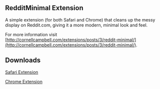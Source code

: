 ## RedditMinimal Extension

A simple extension (for both Safari and Chrome) that cleans up the messy display on Reddit.com, giving it a more modern, minimal look and feel.

For more information visit [http://cornellcampbell.com/extensions/posts/3/reddit-minimal/](http://cornellcampbell.com/extensions/posts/3/reddit-minimal/).

## Downloads

[Safari Extension](http://cornellcampbell.com/extensions/download/RedditMinimal-1.3.1.safariextz/)

[Chrome Extension](https://chrome.google.com/webstore/detail/redditminimal/nncgpcilaimaohejhbpafkmglncfigej)